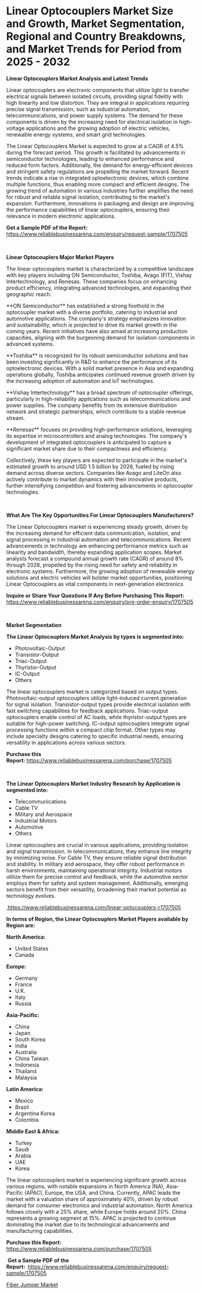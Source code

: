 <p><h1>Linear Optocouplers Market Size and Growth, Market Segmentation, Regional and Country Breakdowns, and Market Trends for Period from 2025 -  2032</h1></p><p><strong>Linear Optocouplers Market Analysis and Latest Trends</strong></p>
<p><p>Linear optocouplers are electronic components that utilize light to transfer electrical signals between isolated circuits, providing signal fidelity with high linearity and low distortion. They are integral in applications requiring precise signal transmission, such as industrial automation, telecommunications, and power supply systems. The demand for these components is driven by the increasing need for electrical isolation in high-voltage applications and the growing adoption of electric vehicles, renewable energy systems, and smart grid technologies.</p><p>The Linear Optocouplers Market is expected to grow at a CAGR of 4.5% during the forecast period. This growth is facilitated by advancements in semiconductor technologies, leading to enhanced performance and reduced form factors. Additionally, the demand for energy-efficient devices and stringent safety regulations are propelling the market forward. Recent trends indicate a rise in integrated optoelectronic devices, which combine multiple functions, thus enabling more compact and efficient designs. The growing trend of automation in various industries further amplifies the need for robust and reliable signal isolation, contributing to the market's expansion. Furthermore, innovations in packaging and design are improving the performance capabilities of linear optocouplers, ensuring their relevance in modern electronic applications.</p></p>
<p><strong>Get a Sample PDF of the Report:&nbsp;</strong> <a href="https://www.reliablebusinessarena.com/enquiry/request-sample/1707505?utm_campaign=2031&utm_medium=2&utm_source=Github&utm_content=ia&utm_term=11022025&utm_id=linear-optocouplers">https://www.reliablebusinessarena.com/enquiry/request-sample/1707505</a></p>
<p>&nbsp;</p>
<p><strong>Linear Optocouplers Major Market Players</strong></p>
<p><p>The linear optocouplers market is characterized by a competitive landscape with key players including ON Semiconductor, Toshiba, Avago (FIT), Vishay Intertechnology, and Renesas. These companies focus on enhancing product efficiency, integrating advanced technologies, and expanding their geographic reach.</p><p>**ON Semiconductor** has established a strong foothold in the optocoupler market with a diverse portfolio, catering to industrial and automotive applications. The company's strategy emphasizes innovation and sustainability, which is projected to drive its market growth in the coming years. Recent initiatives have also aimed at increasing production capacities, aligning with the burgeoning demand for isolation components in advanced systems.</p><p>**Toshiba** is recognized for its robust semiconductor solutions and has been investing significantly in R&D to enhance the performance of its optoelectronic devices. With a solid market presence in Asia and expanding operations globally, Toshiba anticipates continued revenue growth driven by the increasing adoption of automation and IoT technologies.</p><p>**Vishay Intertechnology** has a broad spectrum of optocoupler offerings, particularly in high-reliability applications such as telecommunications and power supplies. The company benefits from its extensive distribution network and strategic partnerships, which contribute to a stable revenue stream.</p><p>**Renesas** focuses on providing high-performance solutions, leveraging its expertise in microcontrollers and analog technologies. The company's development of integrated optocouplers is anticipated to capture a significant market share due to their compactness and efficiency.</p><p>Collectively, these key players are expected to participate in the market's estimated growth to around USD 1.5 billion by 2026, fueled by rising demand across diverse sectors. Companies like Avago and LiteOn also actively contribute to market dynamics with their innovative products, further intensifying competition and fostering advancements in optocoupler technologies.</p></p>
<p>&nbsp;</p>
<p><strong>What Are The Key Opportunities For Linear Optocouplers Manufacturers?</strong></p>
<p><p>The Linear Optocouplers market is experiencing steady growth, driven by the increasing demand for efficient data communication, isolation, and signal processing in industrial automation and telecommunications. Recent advancements in technology are enhancing performance metrics such as linearity and bandwidth, thereby expanding application scopes. Market analysts forecast a compound annual growth rate (CAGR) of around 8% through 2028, propelled by the rising need for safety and reliability in electronic systems. Furthermore, the growing adoption of renewable energy solutions and electric vehicles will bolster market opportunities, positioning Linear Optocouplers as vital components in next-generation electronics.</p></p>
<p><strong>Inquire or Share Your Questions If Any Before Purchasing This Report:</strong> <a href="https://www.reliablebusinessarena.com/enquiry/pre-order-enquiry/1707505?utm_campaign=2031&utm_medium=2&utm_source=Github&utm_content=ia&utm_term=11022025&utm_id=linear-optocouplers">https://www.reliablebusinessarena.com/enquiry/pre-order-enquiry/1707505</a></p>
<p>&nbsp;</p>
<p><strong>Market Segmentation</strong></p>
<p><strong>The Linear Optocouplers Market Analysis by types is segmented into:</strong></p>
<p><ul><li>Photovoltaic-Output</li><li>Transistor-Output</li><li>Triac-Output</li><li>Thyristor-Output</li><li>IC-Output</li><li>Others</li></ul></p>
<p><p>The linear optocouplers market is categorized based on output types. Photovoltaic-output optocouplers utilize light-induced current generation for signal isolation. Transistor-output types provide electrical isolation with fast switching capabilities for feedback applications. Triac-output optocouplers enable control of AC loads, while thyristor-output types are suitable for high-power switching. IC-output optocouplers integrate signal processing functions within a compact chip format. Other types may include specialty designs catering to specific industrial needs, ensuring versatility in applications across various sectors.</p></p>
<p><strong>Purchase this Report:&nbsp;</strong><a href="https://www.reliablebusinessarena.com/purchase/1707505?utm_campaign=2031&utm_medium=2&utm_source=Github&utm_content=ia&utm_term=11022025&utm_id=linear-optocouplers">https://www.reliablebusinessarena.com/purchase/1707505</a></p>
<p>&nbsp;</p>
<p><strong>The Linear Optocouplers Market Industry Research by Application is segmented into:</strong></p>
<p><ul><li>Telecommunications</li><li>Cable TV</li><li>Military and Aerospace</li><li>Industrial Motors</li><li>Automotive</li><li>Others</li></ul></p>
<p><p>Linear optocouplers are crucial in various applications, providing isolation and signal transmission. In telecommunications, they enhance line integrity by minimizing noise. For Cable TV, they ensure reliable signal distribution and stability. In military and aerospace, they offer robust performance in harsh environments, maintaining operational integrity. Industrial motors utilize them for precise control and feedback, while the automotive sector employs them for safety and system management. Additionally, emerging sectors benefit from their versatility, broadening their market potential as technology evolves.</p></p>
<p><a href="https://www.reliablebusinessarena.com/linear-optocouplers-r1707505?utm_campaign=2031&utm_medium=2&utm_source=Github&utm_content=ia&utm_term=11022025&utm_id=linear-optocouplers">&nbsp;https://www.reliablebusinessarena.com/linear-optocouplers-r1707505</a></p>
<p><strong>In terms of Region, the Linear Optocouplers Market Players available by Region are:</strong></p>
<p>
    <p> <strong> North America: </strong>
        <ul>
            <li>United States</li>
            <li>Canada</li>
        </ul>
        </p> 
    <p> <strong> Europe: </strong>
        <ul>
            <li>Germany</li>
            <li>France</li>
            <li>U.K.</li>
            <li>Italy</li>
            <li>Russia</li>
        </ul>
        </p> 
    <p> <strong> Asia-Pacific: </strong>
        <ul>
            <li>China</li>
            <li>Japan</li>
            <li>South Korea</li>
            <li>India</li>
            <li>Australia</li>
            <li>China Taiwan</li>
            <li>Indonesia</li>
            <li>Thailand</li>
            <li>Malaysia</li>
        </ul>
        </p> 
    <p> <strong> Latin America: </strong>
        <ul>
            <li>Mexico</li>
            <li>Brazil</li>
            <li>Argentina Korea</li>
            <li>Colombia</li>
        </ul>
        </p> 
    <p> <strong> Middle East & Africa: </strong>
        <ul>
            <li>Turkey</li>
            <li>Saudi</li>
            <li>Arabia</li>
            <li>UAE</li>
            <li>Korea</li>
        </ul>
    </p>
    </p>
<p><p>The linear optocouplers market is experiencing significant growth across various regions, with notable expansions in North America (NA), Asia-Pacific (APAC), Europe, the USA, and China. Currently, APAC leads the market with a valuation share of approximately 40%, driven by robust demand for consumer electronics and industrial automation. North America follows closely with a 25% share, while Europe holds around 20%. China represents a growing segment at 15%. APAC is projected to continue dominating the market due to its technological advancements and manufacturing capabilities.</p></p>
<p><strong>Purchase this Report: </strong><a href="https://www.reliablebusinessarena.com/purchase/1707505?utm_campaign=2031&utm_medium=2&utm_source=Github&utm_content=ia&utm_term=11022025&utm_id=linear-optocouplers">https://www.reliablebusinessarena.com/purchase/1707505</a></p>
<p>&nbsp;<strong>Get a Sample PDF of the Report:&nbsp;&nbsp;</strong><a href="https://www.reliablebusinessarena.com/enquiry/request-sample/1707505?utm_campaign=2031&utm_medium=2&utm_source=Github&utm_content=ia&utm_term=11022025&utm_id=linear-optocouplers">https://www.reliablebusinessarena.com/enquiry/request-sample/1707505</a></p>
<p><strong></strong></p>
<p><p><a href="https://github.com/wileonie19657/Market-Research-Report-List-1/blob/main/fiber-jumper-market.md?utm_campaign=2031&utm_medium=2&utm_source=Github&utm_content=ia&utm_term=11022025&utm_id=linear-optocouplers">Fiber Jumper Market</a></p></p>